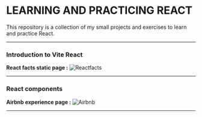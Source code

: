 # LEARNING AND PRACTICING REACT

This repository is a collection of my small projects and exercises to learn and practice React.

---

### Introduction to Vite React

**React facts static page :**
![Reactfacts]("./vite-react/public/preview.png")

---

### React components

**Airbnb experience page :**
![Airbnb]("./airbnb-experience-page/public/preview.png")

---
